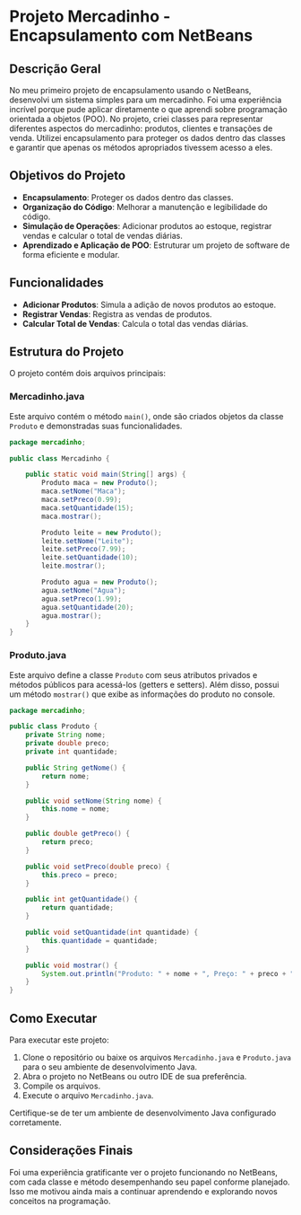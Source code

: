 # Projeto Mercadinho - Encapsulamento com NetBeans

## Descrição Geral

No meu primeiro projeto de encapsulamento usando o NetBeans, desenvolvi um sistema simples para um mercadinho. Foi uma experiência incrível porque pude aplicar diretamente o que aprendi sobre programação orientada a objetos (POO). No projeto, criei classes para representar diferentes aspectos do mercadinho: produtos, clientes e transações de venda. Utilizei encapsulamento para proteger os dados dentro das classes e garantir que apenas os métodos apropriados tivessem acesso a eles.

## Objetivos do Projeto

- **Encapsulamento**: Proteger os dados dentro das classes.
- **Organização do Código**: Melhorar a manutenção e legibilidade do código.
- **Simulação de Operações**: Adicionar produtos ao estoque, registrar vendas e calcular o total de vendas diárias.
- **Aprendizado e Aplicação de POO**: Estruturar um projeto de software de forma eficiente e modular.

## Funcionalidades

- **Adicionar Produtos**: Simula a adição de novos produtos ao estoque.
- **Registrar Vendas**: Registra as vendas de produtos.
- **Calcular Total de Vendas**: Calcula o total das vendas diárias.

## Estrutura do Projeto

O projeto contém dois arquivos principais:

### Mercadinho.java

Este arquivo contém o método `main()`, onde são criados objetos da classe `Produto` e demonstradas suas funcionalidades.

```java
package mercadinho;

public class Mercadinho {

    public static void main(String[] args) {
        Produto maca = new Produto();
        maca.setNome("Maca");
        maca.setPreco(0.99);
        maca.setQuantidade(15);
        maca.mostrar();

        Produto leite = new Produto();
        leite.setNome("Leite");
        leite.setPreco(7.99);
        leite.setQuantidade(10);
        leite.mostrar();

        Produto agua = new Produto();
        agua.setNome("Agua");
        agua.setPreco(1.99);
        agua.setQuantidade(20);
        agua.mostrar();
    }
}
```

### Produto.java

Este arquivo define a classe `Produto` com seus atributos privados e métodos públicos para acessá-los (getters e setters). Além disso, possui um método `mostrar()` que exibe as informações do produto no console.

```java
package mercadinho;

public class Produto {
    private String nome;
    private double preco;
    private int quantidade;

    public String getNome() {
        return nome;
    }

    public void setNome(String nome) {
        this.nome = nome;
    }

    public double getPreco() {
        return preco;
    }

    public void setPreco(double preco) {
        this.preco = preco;
    }

    public int getQuantidade() {
        return quantidade;
    }

    public void setQuantidade(int quantidade) {
        this.quantidade = quantidade;
    }

    public void mostrar() {
        System.out.println("Produto: " + nome + ", Preço: " + preco + ", Quantidade: " + quantidade);
    }
}
```

## Como Executar

Para executar este projeto:

1. Clone o repositório ou baixe os arquivos `Mercadinho.java` e `Produto.java` para o seu ambiente de desenvolvimento Java.
2. Abra o projeto no NetBeans ou outro IDE de sua preferência.
3. Compile os arquivos.
4. Execute o arquivo `Mercadinho.java`.

Certifique-se de ter um ambiente de desenvolvimento Java configurado corretamente.

## Considerações Finais

Foi uma experiência gratificante ver o projeto funcionando no NetBeans, com cada classe e método desempenhando seu papel conforme planejado. Isso me motivou ainda mais a continuar aprendendo e explorando novos conceitos na programação.
